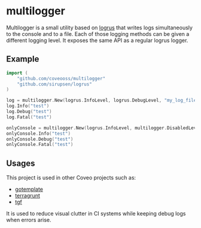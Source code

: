 # multilogger

Multilogger is a small utility based on [logrus](https://github.com/sirupsen/logrus) that writes logs simultaneously to the console and to a file. Each of those logging methods can be given a different logging level. It exposes the same API as a regular logrus logger.

## Example

```go
import (
    "github.com/coveooss/multilogger"
    "github.com/sirupsen/logrus"
)

log = multilogger.New(logrus.InfoLevel, logrus.DebugLevel, "my_log_file.out", "app_name")
log.Info("test")
log.Debug("test")
log.Fatal("test")

onlyConsole = multilogger.New(logrus.InfoLevel, multilogger.DisabledLevel, "", "app_name")
onlyConsole.Info("test")
onlyConsole.Debug("test")
onlyConsole.Fatal("test")
```

## Usages

This project is used in other Coveo projects such as:

* [gotemplate](https://github.com/coveooss/gotemplate)
* [terragrunt](https://github.com/coveooss/terragrunt)
* [tgf](https://github.com/coveooss/tgf)

It is used to reduce visual clutter in CI systems while keeping debug logs when errors arise.
